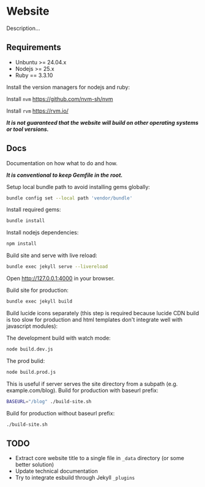 # Website

Description...

## Requirements

- Unbuntu >= 24.04.x
- Nodejs >= 25.x
- Ruby == 3.3.10

Install the version managers for nodejs and ruby:

Install `nvm` <https://github.com/nvm-sh/nvm>

Install `rvm` <https://rvm.io/>

**_It is not guaranteed that the website will build on other operating systems or tool versions._**

## Docs

Documentation on how what to do and how.

**_It is conventional to keep Gemfile in the root._**

Setup local bundle path to avoid installing gems globally:

```bash
bundle config set --local path 'vendor/bundle'
```

Install required gems:

```bash
bundle install
```

Install nodejs dependencies:

```bash
npm install
```

Build site and serve with live reload:

```bash
bundle exec jekyll serve --livereload
```

Open <http://127.0.0.1:4000> in your browser.

Build site for production:

```bash
bundle exec jekyll build
```

Build lucide icons separately (this step is required because lucide CDN build is too slow for production and html templates don't integrate well with javascript modules):

The development build with watch mode:

```bash
node build.dev.js
```

The prod bulid:

```bash
node build.prod.js
```

This is useful if server serves the site directory from a subpath (e.g. example.com/blog). Build for production with baseurl prefix:

```bash
BASEURL="/blog" ./build-site.sh
```

Build for production without baseurl prefix:

```bash
./build-site.sh
```

## TODO

- Extract core website title to a single file in `_data` directory (or some better solution)
- Update technical documentation
- Try to integrate esbuild through Jekyll `_plugins`
